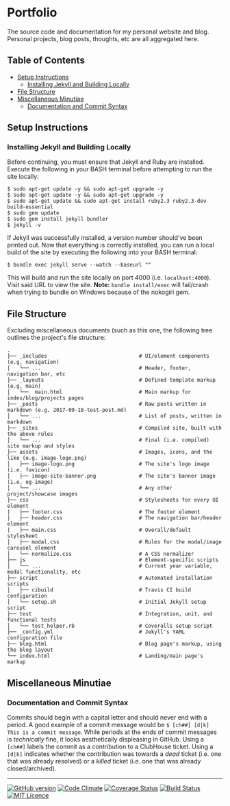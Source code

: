 # Portfolio
The source code and documentation for my personal website and blog. Personal projects, blog posts, thoughts, etc are all aggregated here.

## Table of Contents
* [Setup Instructions](#setup-instructions)
  * [Installing Jekyll and Building Locally](#installing-jekyll-and-building-locally)
* [File Structure](#file-structure)
* [Miscellaneous Minutiae](#miscellaneous-minutiae)
  * [Documentation and Commit Syntax](#documentation-and-commit-syntax)

## Setup Instructions
### Installing Jekyll and Building Locally
Before continuing, you must ensure that Jekyll and Ruby are installed. Execute the following in your BASH terminal before attempting to run the site locally:
```
$ sudo apt-get update -y && sudo apt-get upgrade -y
$ sudo apt-get update -y && sudo apt-get upgrade -y
$ sudo apt-get update && sudo apt-get install ruby2.3 ruby2.3-dev build-essential
$ sudo gem update
$ sudo gem install jekyll bundler
$ jekyll -v
```
If Jekyll was successfully installed, a version number should've been printed out. Now that everything is correctly installed, you can run a local build of the site by executing the following into your BASH terminal:
```
$ bundle exec jekyll serve --watch --baseurl ""
```
This will build and run the site locally on port 4000 (i.e. `localhost:4000`). Visit said URL to view the site. **Note:** `bundle install/exec` will fail/crash when trying to bundle on Windows because of the nokogiri gem. 

## File Structure
Excluding miscellaneous documents (such as this one, the following tree outlines the project's file structure:
```
.
├── _includes                              # UI/element components (e.g. navigation)
|   └── ...                                # Header, footer, navigation bar, etc
├── _layouts                               # Defined template markup (e.g. main)
│   └──  main.html                         # Main markup for index/blog/projects pages
├── _posts                                 # Raw posts written in markdown (e.g. 2017-09-18-test-post.md)
│   └── ...                                # List of posts, written in markdown
├── _sites                                 # Compiled site, built with the above rules
│   └── ...                                # Final (i.e. compiled) site markup and styles
├── assets                                 # Images, icons, and the like (e.g. image-logo.png)
│   ├── image-logo.png                     # The site's logo image (i.e. favicon)
│   ├── image-site-banner.png              # The site's banner image (i.e. og-image)
│   └── ...                                # Any other project/showcase images
├── css                                    # Stylesheets for every UI element
|   ├── footer.css                         # The footer element
|   ├── header.css                         # The navigation bar/header element
|   ├── main.css                           # Overall/default stylesheet
│   ├── modal.css                          # Rules for the modal/image carousel element
│   └── normalize.css                      # A CSS normalizer
├── js                                     # Element-specific scripts
│   └── ...                                # Current year variable, modal functionality, etc
├── script                                 # Automated installation scripts
│   ├── cibuild                            # Travis CI build configuration 
│   └── setup.sh                           # Initial Jekyll setup script
├── test                                   # Integration, unit, and functional tests
│   └── test_helper.rb                     # Coveralls setup script
├── _config.yml                            # Jekyll's YAML configuration file
├── blog.html                              # Blog page's markup, using the blog layout
└── index.html                             # Landing/main page's markup
```

## Miscellaneous Minutiae
### Documentation and Commit Syntax
Commits should begin with a capital letter and should never end with a period. A good example of a commit message would be `$ [ch##] [d|k] This is a commit message`. While periods at the ends of commit messages is _technically_ fine, it looks aesthetically displeasing in GitHub. Using a `[ch##]` labels the commit as a contribution to a ClubHouse ticket. Using a `[d|k]` indicates whether the contribution was towards a _dead_ ticket (i.e. one that was already resolved) or a _killed_ ticket (i.e. one that was already closed/archived).

---

[![GitHub version](https://badge.fury.io/gh/FlatlanderWoman%2Fportfolio.svg)](https://badge.fury.io/gh/FlatlanderWoman%2Fportfolio) [![Code Climate](https://codeclimate.com/github/FlatlanderWoman/portfolio.svg)](https://codeclimate.com/github/FlatlanderWoman/portfolio) [![Coverage Status](https://coveralls.io/repos/github/FlatlanderWoman/portfolio/badge.svg?branch=master)](https://coveralls.io/github/FlatlanderWoman/portfolio?branch=master) [![Build Status](https://travis-ci.org/FlatlanderWoman/portfolio.svg?branch=master)](https://travis-ci.org/FlatlanderWoman/portfolio) [![MIT Licence](https://badges.frapsoft.com/os/mit/mit.png?v=103)](https://opensource.org/licenses/mit-license.php)
